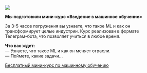 <!--2025-05-10 12:24:53-->
<div class="yb">
  <div class="rss habr"><img src="https://habrastorage.org/getpro/habr/upload_files/976/075/47f/97607547f469944f941633b54591b7c8.jpg" /><p><strong>Мы подготовили мини-курс «Введение в машинное обучение»</strong></p><p>За 3-5 часов погружения вы узнаете, что такое ML и как он трансформирует целые индустрии. Курс реализован в формате Телеграм-бота, что позволяет учиться в любое время.</p><p><strong>Что вас ждет:</strong><br> — Узнаете, что такое ML и как он меняет отрасли.<br> — Поймете, какие задачи... <p class="titl"><a href="https://habr.com/ru/news/908228/?utm_source=habrahabr&utm_medium=rss&utm_campaign=908228">Бесплатный мини-курс по машинному обучению</a></p></div>
</div>
